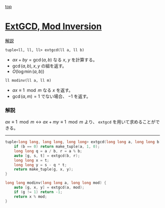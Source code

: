 [top](../README.md)

# [ExtGCD, Mod Inversion](./extgcd.cpp)

[解説](https://maspypy.com/%E6%95%B0%E5%AD%A6%E3%82%A2%E3%83%AB%E3%82%B4%E3%83%AA%E3%82%BA%E3%83%A0-euclid%E3%81%AE%E4%BA%92%E9%99%A4%E6%B3%95)

`tuple<ll, ll, ll> extgcd(ll a, ll b)`
- $ax + by = \gcd(a, b)$ なる $x$, $y$ を計算する。
- $\gcd(a, b), x, y$ の組を返す。
- $O(\log{\min(a, b)})$

`ll modinv(ll a, ll m)`
- $ax\equiv 1 \mod m$ なる $x$ を返す。
- $\gcd(a, m) = 1$ でない場合、 $-1$ を返す。

### 解説
$ax\equiv 1 \mod m \leftrightarrow ax + my \equiv 1 \mod m$ より、 `extgcd` を用いて求めることができる。

---

```cpp
tuple<long long, long long, long long> extgcd(long long a, long long b) {
    if (b == 0) return make_tuple(a, 1, 0);
    long long q = a / b, r = a % b;
    auto [g, s, t] = extgcd(b, r);
    long long x = t;
    long long y = s - q * t;
    return make_tuple(g, x, y);
}

long long modinv(long long a, long long mod) {
    auto [g, x, y] = extgcd(a, mod);
    if (g != 1) return -1;
    return x % mod;
}
```